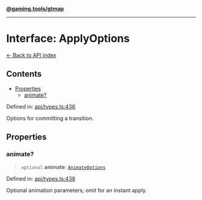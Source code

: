 [**@gaming.tools/gtmap**](README.md)

***

# Interface: ApplyOptions

[← Back to API index](./README.md)

## Contents

- [Properties](#properties)
  - [animate?](#animate)

Defined in: [api/types.ts:436](https://github.com/gamingtools/gt-map/blob/02ad961dd733041f2c6c39034ee7c302a553f45a/packages/gtmap/src/api/types.ts#L436)

Options for committing a transition.

## Properties

### animate?

> `optional` **animate**: [`AnimateOptions`](Interface.AnimateOptions.md)

Defined in: [api/types.ts:438](https://github.com/gamingtools/gt-map/blob/02ad961dd733041f2c6c39034ee7c302a553f45a/packages/gtmap/src/api/types.ts#L438)

Optional animation parameters; omit for an instant apply.
